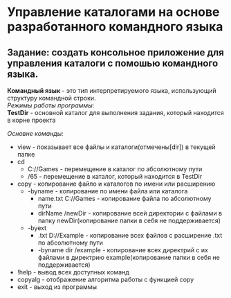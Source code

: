 # Управление каталогами на основе разработанного командного языка  
## Задание: создать консольное приложение для управления каталоги с помошью командного языка.  
**Командный язык** - это тип интерпретируемого языка, использующий структуру командной строки.  
_Режимы работы программы_:  
**TestDir** - основной каталог для выполнения задания, который находится в корне проекта  
  
_Основне команды:_
* view - показывает все файлы и каталоги(отмечены[dir]) в текущей папке  
* cd
   - C://Games - перемещение в каталог по абсолютному пути       
   - /65 - перемещение в каталог, который находится в TestDir
* copy - копирование файло и каталогов по имени или расширению
     - -byname - копирование по имени файла или каталога
          - name.txt C://Games - копирование файла по абсолютному пути
          - dirName /newDir - копирование всей директории с файлами в папку newDir(копирование папки в себя не поддерживается)
     - -byext
          - .txt D://Example - копирование всех файлов с расширение .txt по абсолютному пути
          - -byname dir /example - копирование всех директрий с их файлами в директрию example(копирование папки в себя не поддерживается)
* !help - вывод всех доступных команд
* copyalg - отображение алгоритма работы с функцией copy
* exit - выход из программы

